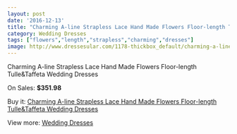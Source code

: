 ```yaml
---
layout: post
date: '2016-12-13'
title: "Charming A-line Strapless Lace Hand Made Flowers Floor-length Tulle&Taffeta Wedding Dresses"
category: Wedding Dresses
tags: ["flowers","length","strapless","charming","dresses"]
image: http://www.dressesular.com/1178-thickbox_default/charming-a-line-strapless-lace-hand-made-flowers-floor-length-tulletaffeta-wedding-dresses.jpg
---
```

Charming A-line Strapless Lace Hand Made Flowers Floor-length Tulle&Taffeta Wedding Dresses

On Sales: **$351.98**
<a href="https://www.dressesular.com/wedding-dresses/376-charming-a-line-strapless-lace-hand-made-flowers-floor-length-tulletaffeta-wedding-dresses.html"><amp-img layout="responsive" width="600" height="600" src="//www.dressesular.com/1178-thickbox_default/charming-a-line-strapless-lace-hand-made-flowers-floor-length-tulletaffeta-wedding-dresses.jpg" alt="Charming A-line Strapless Lace Hand Made Flowers Floor-length Tulle&Taffeta Wedding Dresses 0" /></a>
<a href="https://www.dressesular.com/wedding-dresses/376-charming-a-line-strapless-lace-hand-made-flowers-floor-length-tulletaffeta-wedding-dresses.html"><amp-img layout="responsive" width="600" height="600" src="//www.dressesular.com/1179-thickbox_default/charming-a-line-strapless-lace-hand-made-flowers-floor-length-tulletaffeta-wedding-dresses.jpg" alt="Charming A-line Strapless Lace Hand Made Flowers Floor-length Tulle&Taffeta Wedding Dresses 1" /></a>

Buy it: [Charming A-line Strapless Lace Hand Made Flowers Floor-length Tulle&Taffeta Wedding Dresses](https://www.dressesular.com/wedding-dresses/376-charming-a-line-strapless-lace-hand-made-flowers-floor-length-tulletaffeta-wedding-dresses.html "Charming A-line Strapless Lace Hand Made Flowers Floor-length Tulle&Taffeta Wedding Dresses")

View more: [Wedding Dresses](https://www.dressesular.com/3-wedding-dresses "Wedding Dresses")